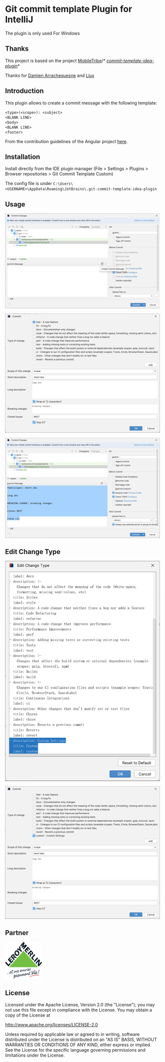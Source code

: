 # Git commit template Plugin for IntelliJ

The plugin is only used For Windows

## Thanks

This project is based on the project [MobileTribe](https://github.com/MobileTribe)/*
*[commit-template-idea-plugin](https://github.com/MobileTribe/commit-template-idea-plugin)**

Thanks for [Damien Arrachequesne](https://github.com/darrachequesne) and [Liux](https://github.com/lx0758)

## Introduction

This plugin allows to create a commit message with the following template:

```
<type>(<scope>): <subject>
<BLANK LINE>
<body>
<BLANK LINE>
<footer>
```

From the contribution guidelines of the Angular
project [here](https://github.com/angular/angular.js/blob/master/CONTRIBUTING.md#commit-message-format).

## Installation

Install directly from the IDE plugin manager (File > Settings > Plugins > Browser repositories > Git Commit Template
Custom)

The config file is under `C:\Users\<USERNAME>\AppData\Roaming\JetBrains\.git-commit-template-idea-plugin`

## Usage

![Commit-step1](static/commit-template-1.png)

![Commit-step2](static/commit-template-2.png)

![Commit-step3](static/commit-template-3.png)

## Edit Change Type

![Edit-step1](static/edit-template-1.png)

![Edit-step2](static/edit-template-2.png)

## Partner

<img src="static/lm.jpg" alias="Leroy Merlin" width="120" height="120">

## License

Licensed under the Apache License, Version 2.0 (the "License");
you may not use this file except in compliance with the License.
You may obtain a copy of the License at

http://www.apache.org/licenses/LICENSE-2.0

Unless required by applicable law or agreed to in writing, software
distributed under the License is distributed on an "AS IS" BASIS,
WITHOUT WARRANTIES OR CONDITIONS OF ANY KIND, either express or implied.
See the License for the specific language governing permissions and
limitations under the License.
